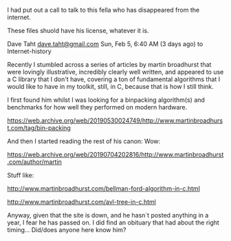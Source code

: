 I had put out a call to talk to this fella
who has disappeared from the internet.

These files shuold have his license, whatever it is.

Dave Taht <dave.taht@gmail.com>
Sun, Feb 5, 6:40 AM (3 days ago)
to Internet-history

Recently I stumbled across a series of articles by martin broadhurst that were
lovingly illustrative, incredibly clearly well written, and appeared
to use a C library that I don't have, covering a ton of fundamental
algorithms that I would like to have in my toolkit, still, in C,
because that is how I still think.

I first found him whilst I was looking for a binpacking algorithm(s)
and benchmarks for how well they performed on modern hardware.

https://web.archive.org/web/20190530024749/http://www.martinbroadhurst.com/tag/bin-packing

And then I started reading the rest of his canon: Wow:

https://web.archive.org/web/20190704202816/http://www.martinbroadhurst.com/author/martin

Stuff like:

http://www.martinbroadhurst.com/bellman-ford-algorithm-in-c.html

http://www.martinbroadhurst.com/avl-tree-in-c.html

Anyway, given that the site is down, and he hasn´t posted anything in
a year, I fear he has passed on. I did find an obituary that had about
the right timing... Did/does anyone here know him?

